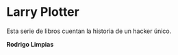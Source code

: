 # Larry Plotter

Esta serie de libros cuentan la historia de un hacker único.

**Rodrigo Limpias**

